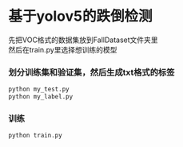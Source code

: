 # 基于yolov5的跌倒检测
先把VOC格式的数据集放到FallDataset文件夹里<br>
然后在train.py里选择想训练的模型

### 划分训练集和验证集，然后生成txt格式的标签
```python
python my_test.py                                                                                                                          
python my_label.py 
```
### 训练
```python
python train.py 
```
